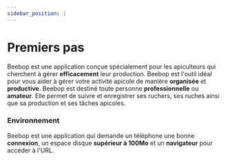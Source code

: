 ```yaml
---
sidebar_position: 1
---
```


# Premiers pas

Beebop est une application conçue spécialement pour les apiculteurs qui cherchent à gérer **efficacement** leur production. Beebop est l'outil idéal pour vous aider à gérer votre activité apicole de manière **organisée** et **productive**.
Beebop est destiné toute personne **professionnelle** ou **amateur**. Elle permet de suivre et enregistrer ses ruchers, ses ruches ainsi que sa production et ses tâches apicoles.

### Environnement

Beebop est une application qui demande un téléphone une bonne **connexion**, un espace disque **supérieur à 100Mo** et un **navigateur** pour accéder à l'URL.
